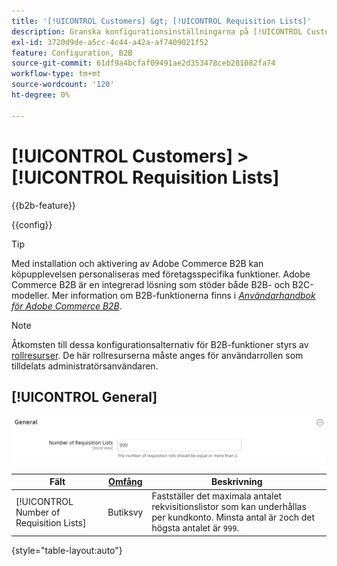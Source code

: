 ```yaml
---
title: '[!UICONTROL Customers] &gt; [!UICONTROL Requisition Lists]'
description: Granska konfigurationsinställningarna på [!UICONTROL Customers] &gt; [!UICONTROL Requisition Lists] sidan för Commerce Admin.
exl-id: 3720d9de-a5cc-4c44-a42a-af7409021f52
feature: Configuration, B2B
source-git-commit: 61df9a4bcfaf09491ae2d353478ceb281082fa74
workflow-type: tm+mt
source-wordcount: '120'
ht-degree: 0%

---
```


# [!UICONTROL Customers] > [!UICONTROL Requisition Lists]

{{b2b-feature}}

{{config}}

>[!TIP]
>
>Med installation och aktivering av Adobe Commerce B2B kan köpupplevelsen personaliseras med företagsspecifika funktioner. Adobe Commerce B2B är en integrerad lösning som stöder både B2B- och B2C-modeller. Mer information om B2B-funktionerna finns i [_Användarhandbok för Adobe Commerce B2B_](https://experienceleague.adobe.com/docs/commerce-admin/b2b/introduction.html).

>[!NOTE]
>
>Åtkomsten till dessa konfigurationsalternativ för B2B-funktioner styrs av [rollresurser](../../systems/permissions-user-roles.md#role-resources). De här rollresurserna måste anges för användarrollen som tilldelats administratörsanvändaren.

## [!UICONTROL General]

![Allmänt](./assets/requisition-lists-general.png)<!-- zoom -->

<!-- General](https://docs.magento.com/user-guide/stores/b2b-configure-requisition-lists.html) -->

| Fält | [Omfång](../../getting-started/websites-stores-views.md#scope-settings) | Beskrivning |
|--- |--- |--- |
| [!UICONTROL Number of Requisition Lists] | Butiksvy | Fastställer det maximala antalet rekvisitionslistor som kan underhållas per kundkonto. Minsta antal är `2`och det högsta antalet är `999`. |

{style="table-layout:auto"}
